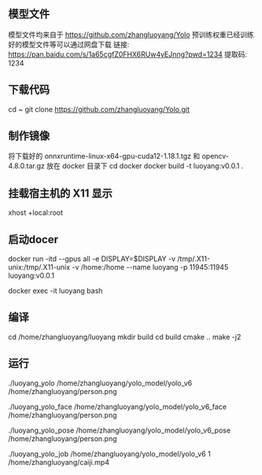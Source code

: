 ## 模型文件
模型文件均来自于 https://github.com/zhangluoyang/Yolo
预训练权重已经训练好的模型文件等可以通过网盘下载
链接: https://pan.baidu.com/s/1a65cgfZ0FHX6RUw4yEJnng?pwd=1234 提取码: 1234
## 下载代码
cd ~
git clone https://github.com/zhangluoyang/Yolo.git

## 制作镜像
将下载好的 onnxruntime-linux-x64-gpu-cuda12-1.18.1.tgz 和 opencv-4.8.0.tar.gz 放在 docker 目录下
cd docker
docker build -t luoyang:v0.0.1 .

## 挂载宿主机的 X11 显示
xhost +local:root  
## 启动docer
docker run -itd --gpus all -e DISPLAY=$DISPLAY -v /tmp/.X11-unix:/tmp/.X11-unix -v /home:/home --name luoyang -p 11945:11945 luoyang:v0.0.1

docker exec -it luoyang bash

## 编译
cd /home/zhangluoyang/luoyang
mkdir build
cd build
cmake ..
make -j2
## 运行
./luoyang_yolo /home/zhangluoyang/yolo_model/yolo_v6 /home/zhangluoyang/person.png

./luoyang_yolo_face /home/zhangluoyang/yolo_model/yolo_v6_face /home/zhangluoyang/person.png

./luoyang_yolo_pose /home/zhangluoyang/yolo_model/yolo_v6_pose /home/zhangluoyang/person.png

./luoyang_yolo_job /home/zhangluoyang/yolo_model/yolo_v6 1 /home/zhangluoyang/caiji.mp4

